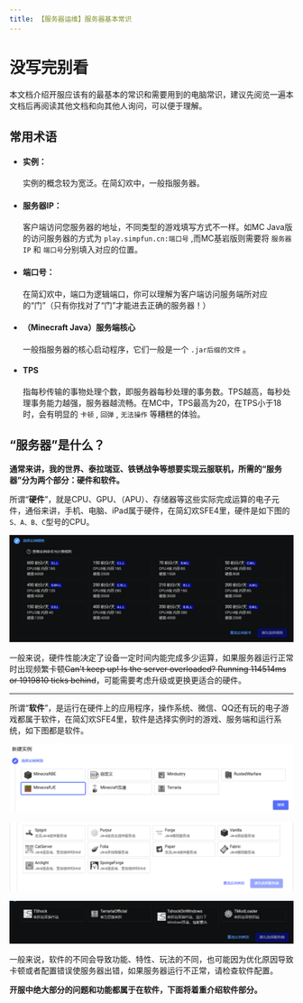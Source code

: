 ```yaml
---
title: 【服务器运维】服务器基本常识
---
```


# 没写完别看

本文档介绍开服应该有的最基本的常识和需要用到的电脑常识，建议先阅览一遍本文档后再阅读其他文档和向其他人询问，可以便于理解。

## 常用术语
- #### 实例：
  实例的概念较为宽泛。在简幻欢中，一般指服务器。
- #### 服务器IP：
  客户端访问您服务器的地址，不同类型的游戏填写方式不一样。如MC Java版的访问服务器的方式为 `play.simpfun.cn:端口号` ,而MC基岩版则需要将 `服务器IP` 和 `端口号`分别填入对应的位置。
- #### 端口号：
  在简幻欢中，端口为逻辑端口，你可以理解为客户端访问服务端所对应的“门”（只有你找对了“门”才能进去正确的服务器！）
- #### （Minecraft Java）服务端核心
  一般指服务器的核心启动程序，它们一般是一个 `.jar后缀的文件` 。
- #### TPS
   指每秒传输的事物处理个数，即服务器每秒处理的事务数。TPS越高，每秒处理事务能力越强，服务器越流畅。在MC中，TPS最高为20，在TPS小于18时，会有明显的 `卡顿` , `回弹` , `无法操作` 等糟糕的体验。

## “服务器”是什么？

**通常来讲，我的世界、泰拉瑞亚、铁锈战争等想要实现云服联机，所需的“服务器”分为两个部分：硬件和软件。**

所谓“**硬件**”，就是CPU、GPU、（APU）、存储器等这些实际完成运算的电子元件，通俗来讲，手机、电脑、iPad属于硬件，在简幻欢SFE4里，硬件是如下图的`S、A、B、C`型号的CPU。

![高端MV就是不一样，这个MyGO这个影色舞确实啊，节奏好劲鼓点足口味正啊，帧数多还不崩坏，溜起来确实爽，我们战队那个ADC，他不溜不行的](../static/img/pages/commonsense-1.png)

一般来说，硬件性能决定了设备一定时间内能完成多少运算，如果服务器运行正常时出现频繁卡顿~~Can't keep up! Is the server overloaded? Running 114514ms or 1919810 ticks behind~~，可能需要考虑升级或更换更适合的硬件。

-----

所谓“**软件**”，是运行在硬件上的应用程序，操作系统、微信、QQ还有玩的电子游戏都属于软件，在简幻欢SFE4里，软件是选择实例时的游戏、服务端和运行系统，如下图都是软件。

![残りの人生、わたくしにくださいませんか？](../static/img/pages/commonsense-2.png)

![終わらせてあげる](../static/img/pages/commonsense-3.png)

![BV14C4y1f74q](../static/img/pages/commonsense-4.png)

一般来说，软件的不同会导致功能、特性、玩法的不同，也可能因为优化原因导致卡顿或者配置错误使服务器出错，如果服务器运行不正常，请检查软件配置。

**开服中绝大部分的问题和功能都属于在软件，下面将着重介绍软件部分。**

## 

